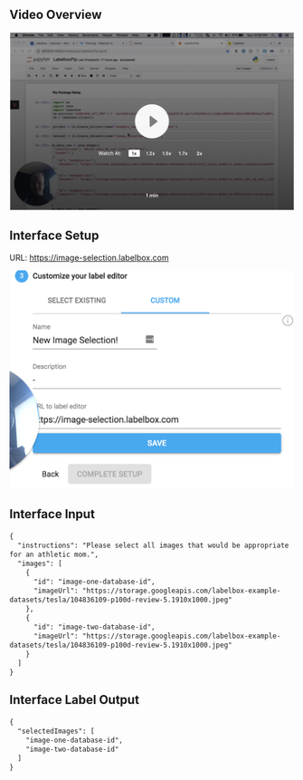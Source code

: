 ## Video Overview

[![Video Tutorial](./video.png)](https://www.loom.com/share/5b53617b027d4ef382d56a8dcc6ca5f1)

## Interface Setup

URL: https://image-selection.labelbox.com

![Interface Setup](./interface.png)

## Interface Input

```
{
  "instructions": "Please select all images that would be appropriate for an athletic mom.",
  "images": [
    {
      "id": "image-one-database-id",
      "imageUrl": "https://storage.googleapis.com/labelbox-example-datasets/tesla/104836109-p100d-review-5.1910x1000.jpeg"
    },
    {
      "id": "image-two-database-id",
      "imageUrl": "https://storage.googleapis.com/labelbox-example-datasets/tesla/104836109-p100d-review-5.1910x1000.jpeg"
    }
  ]
}
```

## Interface Label Output

```
{
  "selectedImages": [
    "image-one-database-id",
    "image-two-database-id"
  ]
}
```
